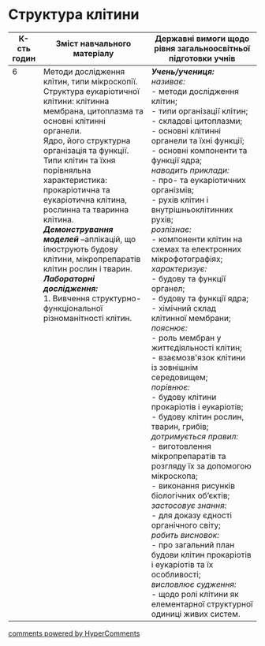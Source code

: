 <div id="hypercomments_widget" class="js-hypercomments-widget invisible"></div>

# Структура клітини

<table>
  <tr>
    <td width="10%" align="center"><b>К-сть годин</b></td>  
    <td width="45%" align="center"><b>Зміст навчального матеріалу</b></td>
    <td width="45%" align="center"><b>Державні вимоги щодо рівня загальноосвітньої підготовки учнів</b></td>
  </tr>
<tbody>
  <tr>
<td width="10%" style="vertical-align:top !important;">6</td>
    <td width="45%" style="vertical-align:top !important;">
Методи дослідження клітин, типи мікроскопії. <br>
Структура еукаріотичної клітини: клітинна мембрана, цитоплазма та основні клітинні органели. <br>
Ядро, його структурна організація та функції. <br>
Типи клітин та їхня порівняльна характеристика: прокаріотична та еукаріотична клітина, рослинна та тваринна клітина.  <br>
<b><i>Демонстрування моделей</i></b> –аплікацій, що ілюструють будову клітини,  мікропрепаратів клітин рослин і тварин.
<b><i>Лабораторні дослідження:</i></b><br>
1. Вивчення структурно-функціональної різноманітності клітин. 
</td>
    <td width="45%" style="vertical-align:top !important;">
<i><b>Учень/учениця:</b></i><br>
<i>називає:</i><br>
- методи дослідження клітин;<br>
- типи організації клітин;<br>
- складові цитоплазми;<br>
- основні клітинні органели та їхні функції;<br>
- основні компоненти та функції ядра;<br>
<i>наводить приклади:</i><br>
- про- та еукаріотичних організмів;<br>
- рухів клітин і внутрішньоклітинних рухів;<br>
<i>розпізнає:</i><br>
- компоненти клітин на схемах та електронних мікрофотографіях;<br>
<i>характеризує:</i><br>
- будову та функції органел;<br>
- будову  та функції ядра; <br>
- хімічний склад клітинної мембрани;<br>
<i>пояснює:</i><br>
- роль мембран у життєдіяльності клітин;<br>
- взаємозв'язок клітини із зовнішнім середовищем;<br>
<i>порівнює:</i><br>
- будову клітини прокаріотів і еукаріотів;<br>
- будову клітин рослин, тварин, грибів;<br>
<i>дотримується правил:</i><br>
-	виготовлення мікропрепаратів та розгляду їх за допомогою мікроскопа;<br>
-	виконання рисунків біологічних об’єктів; <br>  
<i>застосовує знання:</i><br>
- для доказу єдності органічного світу;<br>
<i>робить висновок:</i><br>
-	про загальний план будови клітин прокаріотів і еукаріотів та їх особливості;<br>
<i>висловлює судження:</i><br>
- щодо ролі клітини як елементарної структурної одиниці живих систем.</td>
</tr>
</tbody>
</table>

<div class="js-hypercomments-container">
<a href="http://hypercomments.com" class="hc-link" title="comments widget">comments powered by HyperComments</a>
</div>